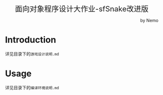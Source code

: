 <center><font size = 5>面向对象程序设计大作业-sfSnake改进版</font></center>
<p align='right'>by Nemo</p>

# Introduction
详见目录下的`游戏设计说明.md`

# Usage
详见目录下的`编译环境说明.md`